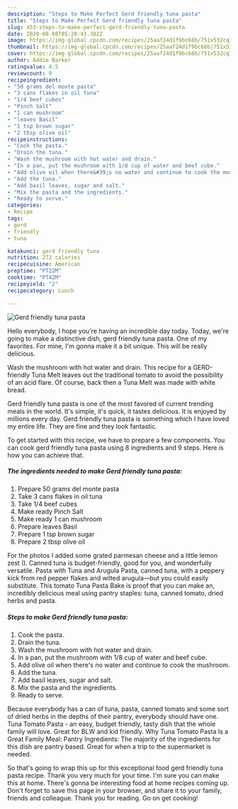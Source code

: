 ```yaml
---
description: "Steps to Make Perfect Gerd friendly tuna pasta"
title: "Steps to Make Perfect Gerd friendly tuna pasta"
slug: 453-steps-to-make-perfect-gerd-friendly-tuna-pasta
date: 2020-08-08T05:20:43.382Z
image: https://img-global.cpcdn.com/recipes/25aaf24d1f9bc68b/751x532cq70/gerd-friendly-tuna-pasta-recipe-main-photo.jpg
thumbnail: https://img-global.cpcdn.com/recipes/25aaf24d1f9bc68b/751x532cq70/gerd-friendly-tuna-pasta-recipe-main-photo.jpg
cover: https://img-global.cpcdn.com/recipes/25aaf24d1f9bc68b/751x532cq70/gerd-friendly-tuna-pasta-recipe-main-photo.jpg
author: Addie Barker
ratingvalue: 4.5
reviewcount: 9
recipeingredient:
- "50 grams del monte pasta"
- "3 cans flakes in oil tuna"
- "1/4 beef cubes"
- "Pinch Salt"
- "1 can mushroom"
- "leaves Basil"
- "1 tsp brown sugar"
- "2 tbsp olive oil"
recipeinstructions:
- "Cook the pasta."
- "Drain the tuna."
- "Wash the mushroom with hot water and drain."
- "In a pan, put the mushroom with 1/8 cup of water and beef cube."
- "Add olive oil when there&#39;s no water and continue to cook the mushroom."
- "Add the tuna."
- "Add basil leaves, sugar and salt."
- "Mix the pasta and the ingredients."
- "Ready to serve."
categories:
- Recipe
tags:
- gerd
- friendly
- tuna

katakunci: gerd friendly tuna 
nutrition: 272 calories
recipecuisine: American
preptime: "PT22M"
cooktime: "PT42M"
recipeyield: "2"
recipecategory: Lunch

---
```



![Gerd friendly tuna pasta](https://img-global.cpcdn.com/recipes/25aaf24d1f9bc68b/751x532cq70/gerd-friendly-tuna-pasta-recipe-main-photo.jpg)

Hello everybody, I hope you're having an incredible day today. Today, we're going to make a distinctive dish, gerd friendly tuna pasta. One of my favorites. For mine, I'm gonna make it a bit unique. This will be really delicious.

Wash the mushroom with hot water and drain. This recipe for a GERD-friendly Tuna Melt leaves out the traditional tomato to avoid the possibility of an acid flare. Of course, back then a Tuna Melt was made with white bread.

Gerd friendly tuna pasta is one of the most favored of current trending meals in the world. It's simple, it's quick, it tastes delicious. It is enjoyed by millions every day. Gerd friendly tuna pasta is something which I have loved my entire life. They are fine and they look fantastic.


To get started with this recipe, we have to prepare a few components. You can cook gerd friendly tuna pasta using 8 ingredients and 9 steps. Here is how you can achieve that.

<!--inarticleads1-->

##### The ingredients needed to make Gerd friendly tuna pasta:

1. Prepare 50 grams del monte pasta
1. Take 3 cans flakes in oil tuna
1. Take 1/4 beef cubes
1. Make ready Pinch Salt
1. Make ready 1 can mushroom
1. Prepare leaves Basil
1. Prepare 1 tsp brown sugar
1. Prepare 2 tbsp olive oil


For the photos I added some grated parmesan cheese and a little lemon zest (I. Canned tuna is budget-friendly, good for you, and wonderfully versatile. Pasta with Tuna and Arugula Pasta, canned tuna, with a peppery kick from red pepper flakes and wilted arugula—but you could easily substitute. This tomato Tuna Pasta Bake is proof that you can make an, incredibly delicious meal using pantry staples: tuna, canned tomato, dried herbs and pasta. 

<!--inarticleads2-->

##### Steps to make Gerd friendly tuna pasta:

1. Cook the pasta.
1. Drain the tuna.
1. Wash the mushroom with hot water and drain.
1. In a pan, put the mushroom with 1/8 cup of water and beef cube.
1. Add olive oil when there&#39;s no water and continue to cook the mushroom.
1. Add the tuna.
1. Add basil leaves, sugar and salt.
1. Mix the pasta and the ingredients.
1. Ready to serve.


Because everybody has a can of tuna, pasta, canned tomato and some sort of dried herbs in the depths of their pantry, everybody should have one. Tuna Tomato Pasta - an easy, budget friendly, tasty dish that the whole family will love. Great for BLW and kid friendly. Why Tuna Tomato Pasta Is a Great Family Meal: Pantry Ingredients: The majority of the ingredients for this dish are pantry based. Great for when a trip to the supermarket is needed. 

So that's going to wrap this up for this exceptional food gerd friendly tuna pasta recipe. Thank you very much for your time. I'm sure you can make this at home. There's gonna be interesting food at home recipes coming up. Don't forget to save this page in your browser, and share it to your family, friends and colleague. Thank you for reading. Go on get cooking!
